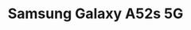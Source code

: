 ---
title: "Samsung Galaxy A52s 5G"
tags:
  - Smartphone
  - Android
permalink: /uses/samsung-a52s-5G/
description: One of the best mid-range smartphones from Samsung's Galaxy line up. 
links:
  - text: Official Website
    url: https://www.samsung.com/ph/smartphones/galaxy-a/galaxy-a52s-5g-awesome-mint-256gb-sm-a528blgiphl/
rating: 4.6
---